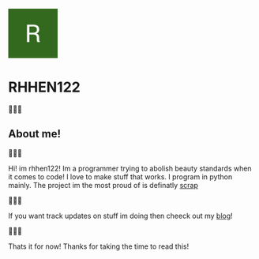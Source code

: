 <img src="https://raw.githubusercontent.com/rhhen122/rhhen122/refs/heads/main/.shh/logo.png" width="100" height="100"></img>
# RHHEN122
🐍🐍🐍
## About me!
🐍🐍🐍
<p>Hi! im rhhen122! Im a programmer trying to abolish beauty standards when it comes to code!
I love to make stuff that works. I program in python mainly.
The project im the most proud of is definatly <a href="https://github.com/rhhen122/scrap">scrap</a></p>

🐍🐍🐍

<p>If you want track updates on stuff im doing then cheeck out my <a href="https://iamcitrus.neocities.org/">blog</a>!</p>

🐍🐍🐍

<p>Thats it for now! Thanks for taking the time to read this!</p>
